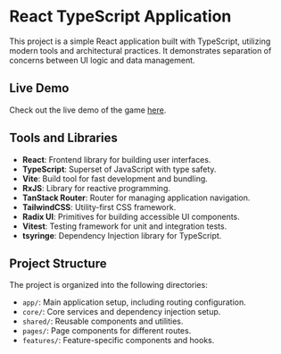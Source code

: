 # React TypeScript Application

This project is a simple React application built with TypeScript, utilizing modern tools and architectural practices. It demonstrates separation of concerns between UI logic and data management.

## Live Demo

Check out the live demo of the game [here](https://yurii-yanovitsky.github.io/react-vitest-test-task).

## Tools and Libraries

- **React**: Frontend library for building user interfaces.
- **TypeScript**: Superset of JavaScript with type safety.
- **Vite**: Build tool for fast development and bundling.
- **RxJS**: Library for reactive programming.
- **TanStack Router**: Router for managing application navigation.
- **TailwindCSS**: Utility-first CSS framework.
- **Radix UI**: Primitives for building accessible UI components.
- **Vitest**: Testing framework for unit and integration tests.
- **tsyringe**: Dependency Injection library for TypeScript.

## Project Structure

The project is organized into the following directories:

- `app/`: Main application setup, including routing configuration.
- `core/`: Core services and dependency injection setup.
- `shared/`: Reusable components and utilities.
- `pages/`: Page components for different routes.
- `features/`: Feature-specific components and hooks.

